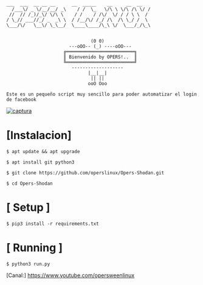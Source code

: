 ```
___  ___  __ __ __      __  _____    __     __  __
  /___\/ _ \/__/__/ _\    / /  \_   \/\ \ \/\ /\ \/ /
 //  // /_)/_\/ \/\ \    / /    / /\/  \/ / / \ \  / 
/ \_// ___//_/ _  _\ \  / /__/\/ /_/ /\  /\ \_/ /  \ 
\___/\/   \__\/ \_\__/  \____\____/\_\ \/  \___/_/\_\


                               (0 0) 
                       ---oOO-- (_) ----oOO---    
                     ╔═════════════════════════╗ 
                     ║ Bienvenido by OPERS!..  ║ 
                     ╚═════════════════════════╝ 
                        -------------------
                              |__|__| 
                               || || 
                              ooO Ooo 
```
```
Este es un pequeño script muy sencillo para poder automatizar el login de facebook
```
<a href="https://ibb.co/vcRP73b"><img src="https://i.ibb.co/kGv8R4p/captura.png" alt="captura" border="0"></a>

# [Instalacion]
```
$ apt update && apt upgrade
```
```
$ apt install git python3
```
```
$ git clone https://github.com/operslinux/Opers-Shodan.git
```
```
$ cd Opers-Shodan
```

# [ Setup ]
```
$ pip3 install -r requirements.txt
```
# [ Running ]
```
$ python3 run.py
```

[Canal:] https://www.youtube.com/opersweenlinux
